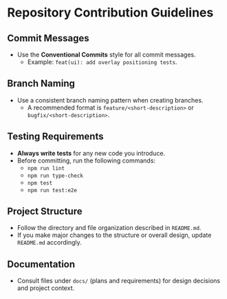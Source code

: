 # Repository Contribution Guidelines

## Commit Messages
- Use the **Conventional Commits** style for all commit messages.
  - Example: `feat(ui): add overlay positioning tests`.

## Branch Naming
- Use a consistent branch naming pattern when creating branches.
  - A recommended format is `feature/<short-description>` or `bugfix/<short-description>`.

## Testing Requirements
- **Always write tests** for any new code you introduce.
- Before committing, run the following commands:
    - `npm run lint`
    - `npm run type-check`
    - `npm test`
    - `npm run test:e2e`

## Project Structure
- Follow the directory and file organization described in `README.md`.
- If you make major changes to the structure or overall design, update `README.md` accordingly.

## Documentation
- Consult files under `docs/` (plans and requirements) for design decisions and project context.
